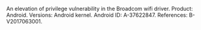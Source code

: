 An elevation of privilege vulnerability in the Broadcom wifi driver. Product: Android. Versions: Android kernel. Android ID: A-37622847. References: B-V2017063001.